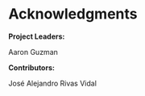 # Acknowledgments

**Project Leaders:**

Aaron Guzman

**Contributors:**

José Alejandro Rivas Vidal

